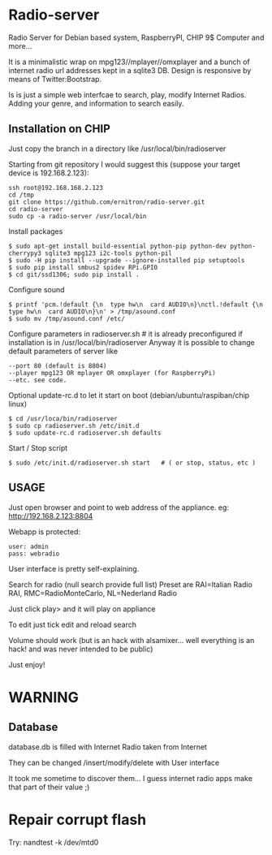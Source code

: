 # Radio-server

Radio Server for Debian based system, RaspberryPI, CHIP 9$ Computer and more... 

It is a minimalistic wrap on mpg123//mplayer//omxplayer and a bunch of internet radio url addresses kept in a sqlite3 DB. Design is responsive by means of Twitter:Bootstrap.

Is is just a simple web interfcae to search, play, modify Internet Radios. Adding your genre, and information to search easily.


## Installation on CHIP

Just copy the branch in a directory like /usr/local/bin/radioserver 

Starting from git repository I would suggest this (suppose your target device is 192.168.2.123):

	ssh root@192.168.168.2.123
	cd /tmp
	git clone https://github.com/ernitron/radio-server.git
	cd radio-server
	sudo cp -a radio-server /usr/local/bin

Install packages

	$ sudo apt-get install build-essential python-pip python-dev python-cherrypy3 sqlite3 mpg123 i2c-tools python-pil
	$ sudo -H pip install --upgrade --ignore-installed pip setuptools
	$ sudo pip install smbus2 spidev RPi.GPIO
	$ cd git/ssd1306; sudo pip install .
	
Configure sound
        
	$ printf 'pcm.!default {\n  type hw\n  card AUDIO\n}\nctl.!default {\n  type hw\n  card AUDIO\n}\n' > /tmp/asound.conf
	$ sudo mv /tmp/asound.conf /etc/
	
Configure parameters in radioserver.sh # it is already preconfigured if installation is in /usr/local/bin/radioserver
Anyway it is possible to change default parameters of server like

	--port 80 (default is 8804)
	--player mpg123 OR mplayer OR omxplayer (for RaspberryPi)
	--etc. see code. 

Optional update-rc.d to let it start on boot (debian/ubuntu/raspiban/chip linux)

	$ cd /usr/loca/bin/radioserver
	$ sudo cp radioserver.sh /etc/init.d
	$ sudo update-rc.d radioserver.sh defaults
  
Start / Stop script

	$ sudo /etc/init.d/radioserver.sh start   # ( or stop, status, etc )


## USAGE

Just open browser and point to web address of the appliance.
	eg: http://192.168.2.123:8804

Webapp is protected:

	user: admin
	pass: webradio

User interface is pretty self-explaining.

Search for radio (null search provide full list)
Preset are 
	RAI=Italian Radio RAI, RMC=RadioMonteCarlo, NL=Nederland Radio

Just click play> and it will play on appliance

To edit just tick edit and reload search

Volume should work (but is an hack with alsamixer... well everything is an hack! and was never intended to be public)

Just enjoy!


# WARNING 

## Database
database.db is filled with Internet Radio taken from Internet

They can be changed /insert/modify/delete with User interface

It took me sometime to discover them... I guess internet radio apps make that part of their value ;)

# Repair corrupt flash

Try: nandtest -k /dev/mtd0

